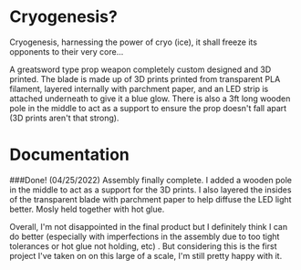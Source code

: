 # **Cryogenesis?**
  Cryogenesis, harnessing the power of cryo (ice), it shall freeze its opponents to their very core...
  
  A greatsword type prop weapon completely custom designed and 3D printed. The blade is made up of 3D prints printed from transparent PLA filament, layered internally with parchment paper, and an LED strip is attached underneath to give it a blue glow. There is also a 3ft long wooden pole in the middle to act as a support to ensure the prop doesn't fall apart (3D prints aren't that strong).
# **Documentation**
###Done! (04/25/2022)
  Assembly finally complete. I added a wooden pole in the middle to act as a support for the 3D prints. I also layered the insides of the transparent blade with parchment paper to help diffuse the LED light better. Mosly held together with hot glue.

Overall, I'm not disappointed in the final product but I definitely think I can do better (especially with imperfections in the assembly due to too tight tolerances or hot glue not holding, etc) . But considering this is the first project I've taken on on this large of a scale, I'm still pretty happy with it.
